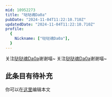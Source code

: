 ```yaml
---
mid: 10952273
title: "哒哒魂Da0a"
pubDate: "2024-11-04T11:22:10.710Z"
updatedDate: "2024-11-04T11:22:10.710Z"
profile:
  {
    Nickname: ["哒哒魂Da0a"],
  }
---
```


关注[哒哒魂Da0a](https://space.bilibili.com/10952273)谢谢喵~ 关注[哒哒魂Da0a](https://space.bilibili.com/10952273)谢谢喵~

## 此条目有待补充
你可以在[这里](https://github.com/Yuhanawa/VTuber.ICU/edit/master/src/content/v/哒哒魂Da0a/index.md)编辑本文
